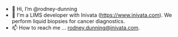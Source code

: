- 👋 Hi, I’m @rodney-dunning
- 👀 I'm a LIMS developer with Inivata (https://www.inivata.com). We perform liquid biopsies for cancer diagnostics.
- 📫 How to reach me ... rodney.dunning@inivata.com. 

<!---
rodney-dunning/rodney-dunning is a ✨ special ✨ repository because its `README.md` (this file) appears on your GitHub profile.
You can click the Preview link to take a look at your changes.
--->
